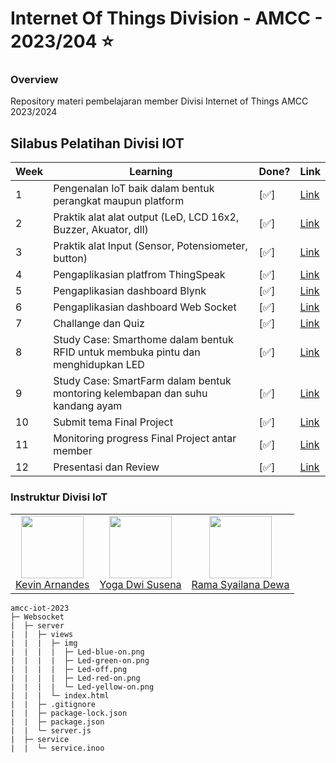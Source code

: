 # Internet Of Things Division - AMCC - 2023/204 ⭐

### Overview

Repository materi pembelajaran member Divisi Internet of Things AMCC 2023/2024

## Silabus Pelatihan Divisi IOT

| Week | Learning                                                                         | Done? | Link                                                                                                                             |
| ---- | -------------------------------------------------------------------------------- | ----- | -------------------------------------------------------------------------------------------------------------------------------- |
| 1    | Pengenalan IoT baik dalam bentuk perangkat maupun platform                       | [✅]  | [Link](https://medium.com/amcc-amikom/exploring-the-world-of-microcontroller-1d217f346722)                                       |
| 2    | Praktik alat alat output (LeD, LCD 16x2, Buzzer, Akuator, dll)                   | [✅]  | [Link](https://medium.com/amcc-amikom/output-stringing-with-led-16x2-lcd-buzzer-and-actuator-dd85866681cb)                       |
| 3    | Praktik alat Input (Sensor, Potensiometer, button)                               | [✅]  | [Link](https://medium.com/amcc-amikom/input-playing-with-button-potensiometer-and-sensor-69d3284b92e0)                           |
| 4    | Pengaplikasian platfrom ThingSpeak                                               | [✅]  | [Link](https://medium.com/amcc-amikom/thingspeak-menyelami-iot-dengan-platform-yang-terkoneksi-8459ce44160a)                     |
| 5    | Pengaplikasian dashboard Blynk                                                   | [✅]  | [Link](https://medium.com/amcc-amikom/blynk-monitor-and-control-the-dashboard-using-blynk-c701cd8c9fe8)                          |
| 6    | Pengaplikasian dashboard Web Socket                                              | [✅]  | [Link](https://medium.com/amcc-amikom/webso-lets-make-own-dashboard-f13a64f7d929)                                                |
| 7    | Challange dan Quiz                                                               | [✅]  | [Link](https://drive.google.com/drive/folders/1TOuUptodm2tAd4lJQZRfDKSRR3gtqgwL)                                                 |
| 8    | Study Case: Smarthome dalam bentuk RFID untuk membuka pintu dan menghidupkan LED | [✅]  | [Link](https://medium.com/amcc-amikom/studi-kasus-smarthome-using-rfid-1db2691a9276)                                             |
| 9    | Study Case: SmartFarm dalam bentuk montoring kelembapan dan suhu kandang ayam    | [✅]  | [Link](https://medium.com/amcc-amikom/study-case-smartfarm-basic-implement-mq-sensor-and-dht-sensor-for-chikencoop-103382032899) |
| 10   | Submit tema Final Project                                                        | [✅]  | [Link](https://docs.google.com/spreadsheets/d/1SpDys-ASn5emDYVTucUzOIs_imeTrOwBnwwq2Uvqry4/edit?gid=0#gid=0)                     |
| 11   | Monitoring progress Final Project antar member                                   | [✅]  | [Link](https://docs.google.com/spreadsheets/d/1SpDys-ASn5emDYVTucUzOIs_imeTrOwBnwwq2Uvqry4/edit?gid=0#gid=0)                     |
| 12   | Presentasi dan Review                                                            | [✅]  | [Link](https://docs.google.com/spreadsheets/d/1SpDys-ASn5emDYVTucUzOIs_imeTrOwBnwwq2Uvqry4/edit?gid=0#gid=0)                     |

### Instruktur Divisi IoT

<table>
  <tr>
    <td align="center"><a href="https://github.com/Vinzzztty"><img src="https://avatars.githubusercontent.com/u/83899571?v=4" width="100px;" alt=""/><br/>Kevin Arnandes</td>
    <td align="center"><a href="https://github.com/Yoga2003"><img src="https://avatars.githubusercontent.com/u/101611506?v=4" width="100px;" alt=""/><br/>Yoga Dwi Susena</td>
    <td align="center"><a href="#"><img src="https://avatars.githubusercontent.com/u/147998293?v=4" width="100px;" alt=""/><br/>Rama Syailana Dewa</td>

  </tr>
</table>

```
amcc-iot-2023
├─ Websocket
|  ├─ server
|  |  ├─ views
|  |  |  ├─ img
|  |  |  |  ├─ Led-blue-on.png
|  |  |  |  ├─ Led-green-on.png
|  |  |  |  ├─ Led-off.png
|  |  |  |  ├─ Led-red-on.png
|  |  |  |  └─ Led-yellow-on.png
|  |  |  └─ index.html
|  |  ├─ .gitignore
|  |  ├─ package-lock.json
|  |  ├─ package.json
|  |  └─ server.js
|  ├─ service
|  |  └─ service.inoo

```

